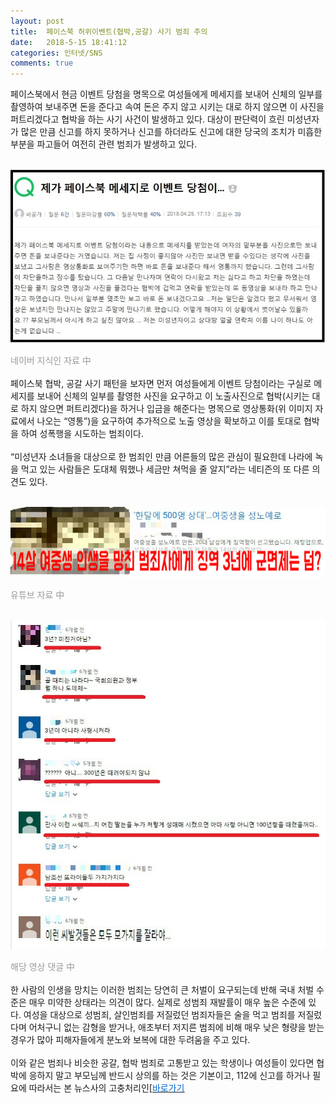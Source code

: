 ```yaml
---
layout: post
title:  페이스북 허위이벤트(협박,공갈) 사기 범죄 주의
date:   2018-5-15 18:41:12
categories: 인터넷/SNS
comments: true
---
```




<p>페이스북에서 현금 이벤트 당첨을 명목으로 여성들에게 메세지를 보내어 신체의 일부를 촬영하여 보내주면 돈을 준다고 속여 돈은 주지 않고 시키는 대로 하지 않으면 이 사진을 퍼트리겠다고 협박을 하는 사기 사건이 발생하고 있다. 대상이 판단력이 흐린&nbsp;미성년자가 많은 만큼 신고를 하지 못하거나 신고를 하더라도&nbsp;신고에 대한 당국의 조치가 미흡한 부분을 파고들어 여전히 관련 범죄가 발생하고 있다.


<br><img class="image" src="/images/1114636.png" alt=""/><br>



<span style="color: rgb(153, 153, 153);">네이버 지식인 자료 中</span><br>&nbsp;<br>페이스북 협박, 공갈 사기 패턴을 보자면 먼저 여성들에게 이벤트 당첨이라는 구실로 메세지를 보내어 신체의 일부를 촬영한 사진을 요구하고 이 노출사진으로 협박(시키는 대로 하지 않으면 퍼트리겠다)을&nbsp;하거나 입금을&nbsp;해준다는 명목으로 영상통화(위 이미지 자료에서 나오는&nbsp;“영통”)을 요구하여 추가적으로 노출 영상을 확보하고 이를 토대로 협박을 하여 성폭행을 시도하는 범죄이다.<br> &nbsp;<br>“미성년자 소녀들을 대상으로 한 범죄인 만큼&nbsp;어른들의 많은 관심이 필요한데 나라에&nbsp;녹을 먹고 있는 사람들은&nbsp;도대체 뭐했나 세금만 쳐먹을 줄 알지”라는&nbsp;네티즌의 또 다른 의견도 있다.


<br><img class="image" src="/images/22564564.png" alt=""/><br>



<span style="color: rgb(153, 153, 153);">유튜브 자료 中</span>


<br><img class="image" src="/images/33335745.png" alt=""/><br>

<span style="color: rgb(153, 153, 153);">해당&nbsp;영상&nbsp;댓글 中</span><br>&nbsp;<br>한 사람의 인생을 망치는 이러한 범죄는 당연히&nbsp;큰 처벌이 요구되는데 반해 국내 처벌 수준은 매우&nbsp;미약한 상태라는 의견이 많다. 실제로&nbsp;성범죄 재발률이 매우 높은 수준에 있다. 여성을 대상으로 성범죄, 살인범죄를 저질렀던 범죄자들은 술을 먹고 범죄를 저질렀다며&nbsp;어처구니 없는 감형을 받거나, 애초부터&nbsp;저지른&nbsp;범죄에 비해 매우 낮은 형량을 받는 경우가&nbsp;많아 피해자들에게 분노와 보복에 대한 두려움을 주고 있다.<br> &nbsp;<br>이와 같은 범죄나 비슷한 공갈, 협박 범죄로 고통받고 있는 학생이나 여성들이 있다면 협박에 응하지 말고&nbsp;부모님께 반드시 상의를 하는 것은 기본이고, 112에 신고를 하거나 필요에 따라서는 본 뉴스사의 고충처리인[<a href="https://news.leevra.com/difficulty]에 도움을 요청하면 100% 비밀보장이 되니 언제든 요청하시길 바란다."><u><font color="#0066cc">바로가기</font></u></a><br></p>
